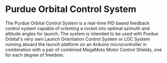 # Purdue Orbital Control System
The Purdue Orbital Control System is a real-time PID based feedback control system capable of orienting a rocket into optimal azimuth and altitude angles for launch.
The system is intended to be used with Purdue Orbital's very own Launch Orientation Control System or LOC System running aboard the launch platform on an Arduino microcontroller in combination with a pair of combined MegaMoto Motor Control Shields, one for each degree of freedom.
